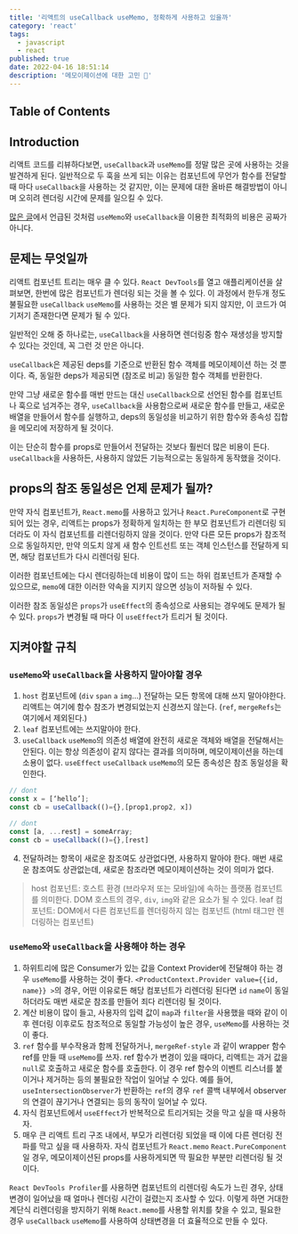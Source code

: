 ```yaml
---
title: '리액트의 useCallback useMemo, 정확하게 사용하고 있을까'
category: 'react'
tags:
  - javascript
  - react
published: true
date: 2022-04-16 18:51:14
description: '메모이제이션에 대한 고민 🤔'
---
```


## Table of Contents

## Introduction

리액트 코드를 리뷰하다보면, `useCallback`과 `useMemo`를 정말 많은 곳에 사용하는 것을 발견하게 된다. 일반적으로 두 훅을 쓰게 되는 이유는 컴포넌트에 무언가 함수를 전달할 때 마다 `useCallback`을 사용하는 것 같지만, 이는 문제에 대한 올바른 해결방법이 아니며 오히려 렌더링 시간에 문제를 일으킬 수 있다.

[많은 글](https://goongoguma.github.io/2021/04/26/When-to-useMemo-and-useCallback/)에서 언급된 것처럼 `useMemo`와 `useCallback`을 이용한 최적화의 비용은 공짜가 아니다.

## 문제는 무엇일까

리액트 컴포넌트 트리는 매우 클 수 있다. `React DevTools`를 열고 애플리케이션을 살펴보면, 한번에 많은 컴포넌트가 렌더링 되는 것을 볼 수 있다. 이 과정에서 한두개 정도 불필요한 `useCallback` `useMemo`를 사용하는 것은 별 문제가 되지 않지만, 이 코드가 여기저기 존재한다면 문제가 될 수 있다.

일반적인 오해 중 하나로는, `useCallback`을 사용하면 렌더링중 함수 재생성을 방지할 수 있다는 것인데, 꼭 그런 것 만은 아니다.

`useCallback`은 제공된 deps를 기준으로 반환된 함수 객체를 메모이제이션 하는 것 뿐이다. 즉, 동일한 deps가 제공되면 (참조로 비교) 동일한 함수 객체를 반환한다.

만약 그냥 새로운 함수를 매번 만드는 대신 `useCallback`으로 선언된 함수를 컴포넌트나 훅으로 넘겨주는 경우, `useCallback`을 사용함으로써 새로운 함수를 만들고, 새로운 배열을 만들어서 함수를 실행하고, deps의 동일성을 비교하기 위한 함수와 종속성 집합을 메모리에 저장하게 될 것이다.

이는 단순히 함수를 props로 만들어서 전달하는 것보다 훨씬더 많은 비용이 든다. `useCallback`을 사용하든, 사용하지 않았든 기능적으로는 동일하게 동작했을 것이다.

## props의 참조 동일성은 언제 문제가 될까?

만약 자식 컴포넌트가, `React.memo`를 사용하고 있거나 `React.PureComponent`로 구현되어 있는 경우, 리액트는 props가 정확하게 일치하는 한 부모 컴포넌트가 리렌더링 되더라도 이 자식 컴포넌트를 리렌더링하지 않을 것이다. 만약 다른 모든 props가 참조적으로 동일하지만, 만약 의도치 않게 새 함수 인트선트 또는 객체 인스턴스를 전달하게 되면, 해당 컴포넌트가 다시 리렌더링 된다.

이러한 컴포넌트에는 다시 렌더링하는데 비용이 많이 드는 하위 컴포넌트가 존재할 수 있으므로, `memo`에 대한 이러한 약속을 지키지 않으면 성능이 저하될 수 있다.

이러한 참조 동일성은 `props`가 `useEffect`의 종속성으로 사용되는 경우에도 문제가 될 수 있다. `props`가 변경될 때 마다 이 `useEffect`가 트리거 될 것이다.

## 지켜야할 규칙

### `useMemo`와 `useCallback`을 사용하지 말아야할 경우

1. `host` 컴포넌트에 (`div` `span` `a` `img`...) 전달하는 모든 항목에 대해 쓰지 말아야한다. 리액트는 여기에 함수 참조가 변경되었는지 신경쓰지 않는다. (`ref`, `mergeRefs`는 여기에서 제외된다.)
2. `leaf` 컴포넌트에는 쓰지말아야 한다.
3. `useCallback` `useMemo`의 의존성 배열에 완전히 새로운 객체와 배열을 전달해서는 안된다. 이는 항상 의존성이 같지 않다는 결과를 의미하며, 메모이제이션을 하는데 소용이 없다. `useEffect` `useCallback` `useMemo`의 모든 종속성은 참조 동일성을 확인한다.

```javascript
// dont
const x = [‘hello’];
const cb = useCallback(()={},[prop1,prop2, x])

// dont
const [a, ...rest] = someArray;
const cb = useCallback(()={},[rest]
```

4. 전달하려는 항목이 새로운 참조여도 상관없다면, 사용하지 말아야 한다. 매번 새로운 참조여도 상관없는데, 새로운 참조라면 메모이제이션하는 것이 의미가 없다.

> host 컴포넌트: 호스트 환경 (브라우저 또는 모바일)에 속하는 플랫폼 컴포넌트를 의미한다. DOM 호스트의 경우, `div`, `img`와 같은 요소가 될 수 있다.
> leaf 컴포넌트: DOM에서 다른 컴포넌트를 렌더링하지 않는 컴포넌트 (html 태그만 렌더링하는 컴포넌트)

### `useMemo`와 `useCallback`을 사용해야 하는 경우

1. 하위트리에 많은 Consumer가 있는 값을 Context Provider에 전달해야 하는 경우 `useMemo`를 사용하는 것이 좋다. `<ProductContext.Provider value={{id, name}} >`의 경우, 어떤 이유로든 해당 컴포넌트가 리렌더링 된다면 `id` `name`이 동일하더라도 매번 새로운 참조를 만들어 죄다 리렌더링 될 것이다.
2. 계산 비용이 많이 들고, 사용자의 입력 값이 `map`과 `filter`을 사용했을 때와 같이 이후 렌더링 이후로도 참조적으로 동일할 가능성이 높은 경우, `useMemo`를 사용하는 것이 좋다.
3. `ref` 함수를 부수작용과 함께 전달하거나, `mergeRef-style` 과 같이 wrapper 함수 ref를 만들 때 `useMemo`를 쓰자. ref 함수가 변경이 있을 때마다, 리액트는 과거 값을 `null`로 호출하고 새로운 함수를 호출한다. 이 경우 ref 함수의 이벤트 리스너를 붙이거나 제거하는 등의 불필요한 작업이 일어날 수 있다. 예를 들어, `useIntersectionObserver`가 반환하는 `ref`의 경우 `ref` 콜백 내부에서 observer의 연결이 끊기거나 연결되는 등의 동작이 일어날 수 있다.
4. 자식 컴포넌트에서 `useEffect`가 반복적으로 트리거되는 것을 막고 싶을 때 사용하자.
5. 매우 큰 리액트 트리 구조 내에서, 부모가 리렌더링 되었을 때 이에 다른 렌더링 전파를 막고 싶을 때 사용하자. 자식 컴포넌트가 `React.memo` `React.PureComponent`일 경우, 메모이제이션된 props를 사용하게되면 딱 필요한 부분만 리렌더링 될 것이다.

`React DevTools Profiler`를 사용하면 컴포넌트의 리렌더링 속도가 느린 경우, 상태 변경이 일어났을 때 얼마나 렌더링 시간이 걸렸는지 조사할 수 있다. 이렇게 하면 거대한 계단식 리렌더링을 방지하기 위해 `React.memo`를 사용할 위치를 찾을 수 있고, 필요한 경우 `useCallback` `useMemo`를 사용하여 상태변경을 더 효율적으로 만들 수 있다.
